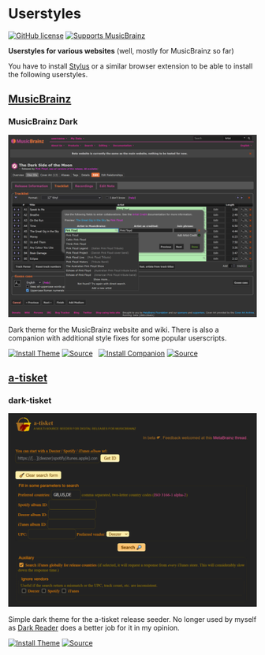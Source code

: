 # Userstyles

[![GitHub license](https://img.shields.io/github/license/kellnerd/userstyles.svg)](LICENSE)
[![Supports MusicBrainz](https://img.shields.io/badge/supports-MusicBrainz-ba478f.svg?logo=musicbrainz)](https://musicbrainz.org)

**Userstyles for various websites** (well, mostly for MusicBrainz so far)

You have to install [Stylus](https://add0n.com/stylus.html) or a similar browser extension to be able to install the following userstyles.

## [MusicBrainz](https://musicbrainz.org)

### MusicBrainz Dark

![Screenshot of the Release Editor](screenshots/musicbrainz-dark/release-editor.png)

Dark theme for the MusicBrainz website and wiki.
There is also a companion with additional style fixes for some popular userscripts.

[![Install Theme](https://img.shields.io/badge/Install_Theme-238b8b.svg?style=for-the-badge&logo=stylus)](musicbrainz-dark.user.css?raw=1)
[![Source](https://img.shields.io/badge/Source-grey.svg?style=for-the-badge&logo=github)](musicbrainz-dark.user.css)
&nbsp;
[![Install Companion](https://img.shields.io/badge/Install_Companion-238b8b.svg?style=for-the-badge&logo=stylus)](musicbrainz-userscripts-dark.user.css?raw=1)
[![Source](https://img.shields.io/badge/Source-grey.svg?style=for-the-badge&logo=github)](musicbrainz-userscripts-dark.user.css)

## [a-tisket](https://atisket.pulsewidth.org.uk/)

### dark-tisket

![Screenshot of the Landing Page](screenshots/dark-tisket/home.png)

Simple dark theme for the a-tisket release seeder.
No longer used by myself as [Dark Reader](https://darkreader.org/) does a better job for it in my opinion.

[![Install Theme](https://img.shields.io/badge/Install_Theme-238b8b.svg?style=for-the-badge&logo=stylus)](dark-tisket.user.css?raw=1)
[![Source](https://img.shields.io/badge/Source-grey.svg?style=for-the-badge&logo=github)](dark-tisket.user.css)
